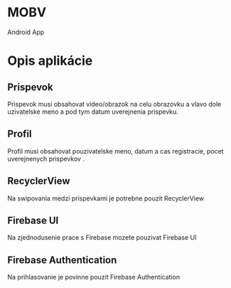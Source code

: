 # MOBV
Android App


# Opis aplikácie

## Prispevok
Prispevok musi obsahovat video/obrazok na celu obrazovku a vlavo dole uzivatelske meno a pod tym datum uverejnenia prispevku.

## Profil
Profil musi obsahovat pouzivatelske meno, datum a cas registracie, pocet uverejnenych prispevkov .

## RecyclerView
Na swipovania medzi prispevkami je potrebne pouzit RecyclerView

## Firebase UI
Na zjednodusenie prace s Firebase mozete pouzivat Firebase UI

## Firebase Authentication
Na prihlasovanie je povinne pouzit Firebase Authentication
